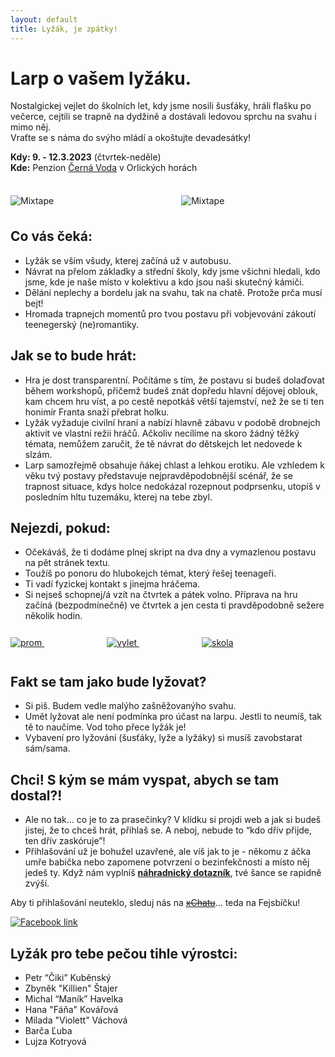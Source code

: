 ```yaml
---
layout: default
title: Lyžák, je zpátky!
---
```


# Larp o vašem lyžáku.

Nostalgickej vejlet do školních let, kdy jsme nosili šusťáky, hráli flašku po večerce, cejtili se trapně na dydžině a dostávali ledovou sprchu na svahu i mimo něj.  
Vraťte se s náma do svýho mládí a okoštujte devadesátky!

**Kdy: 9. - 12.3.2023** (čtvrtek-neděle)  
**Kde:** Penzion <a href="https://www.penzioncernavoda.cz/" target="_blank">Černá Voda</a> v Orlických horách

<div class="image--center__wrapper" style="margin: 36px 0;">
    <img class="img-responsive center--image" src="/assets/img/snowman.gif" alt="Mixtape">
    <img style="margin-left:200px" class="img-responsive center--image" src="/assets/img/snowman.gif" alt="Mixtape">
</div>

## Co vás čeká:
* Lyžák se vším všudy, kterej začíná už v autobusu.
* Návrat na přelom základky a střední školy, kdy jsme všichni hledali, kdo jsme, kde je naše místo v kolektivu a kdo jsou naši skutečný kámiči.
* Dělání neplechy a bordelu jak na svahu, tak na chatě. Protože prča musí bejt!
* Hromada trapnejch momentů pro tvou postavu při vobjevování zákoutí teenegerský (ne)romantiky.

## Jak se to bude hrát:
* Hra je dost transparentní. Počítáme s tím, že postavu si budeš dolaďovat během workshopů, přičemž budeš znát dopředu hlavní dějovej oblouk, kam chcem hru víst, a po cestě nepotkáš větší tajemství, než že se ti ten honimír Franta snaží přebrat holku.
* Lyžák vyžaduje civilní hraní a nabízí hlavně zábavu v podobě drobnejch aktivit ve vlastní režii hráčů. Ačkoliv necílíme na skoro žádný těžký témata, nemůžem zaručit, že tě návrat do dětskejch let nedovede k slzám.
* Larp samozřejmě obsahuje ňákej chlast a lehkou erotiku. Ale vzhledem k věku tvý postavy představuje nejpravděpodobnější scénář, že se trapnost situace, kdys holce nedokázal rozepnout podprsenku, utopíš v posledním hltu tuzemáku, kterej na tebe zbyl.

## Nejezdi, pokud:
* Očekáváš, že ti dodáme plnej skript na dva dny a vymazlenou postavu na pět stránek textu.
* Toužíš po ponoru do hlubokejch témat, který řešej teenageři.
* Ti vadí fyzickej kontakt s jinejma hráčema.
* Si nejseš schopnej/á vzít na čtvrtek a pátek volno. Příprava na hru začíná (bezpodmínečně) ve čtvrtek a jen cesta ti pravděpodobně sežere několik hodin.

<div style="padding: 12px 0;">
    <a href="https://larpovadatabaze.cz/larp/prom/cs/47950" target="_blank">
        <img class="inline-img banner" src="/assets/img/banners/prom_pixel.jpg" alt="prom" />
    </a>
    <a href="https://larpovadatabaze.cz/larp/skolni-vylet/cs/42250" target="_blank">
        <img class="inline-img banner" style="margin-left:100px" src="/assets/img/banners/vylet_pixel.jpg" alt="vylet" />
    </a>
    <a href="https://larpovadatabaze.cz/larp/skola/cs/31" target="_blank">
        <img class="inline-img banner" style="margin-left:100px" src="/assets/img/banners/skola_pixel.jpg" alt="skola" />
    </a>
</div>

## Fakt se tam jako bude lyžovat?
* Si piš. Budem vedle malýho zašněžovanýho svahu.
* Umět lyžovat ale není podmínka pro účast na larpu. Jestli to neumíš, tak tě to naučíme. Vod toho přece lyžák je!
* Vybavení pro lyžování (šusťáky, lyže a lyžáky) si musíš zavobstarat sám/sama.

## Chci! S kým se mám vyspat, abych se tam dostal?!
* Ale no tak… co je to za prasečinky? V klídku si projdi web a jak si budeš jistej, že to chceš hrát, přihlaš se. A neboj, nebude to “kdo dřív přijde, ten dřív zaskóruje”!
* Přihlašování už je bohužel uzavřené, ale víš jak to je - někomu z áčka umře babička nebo zapomene potvrzení o bezinfekčnosti a místo něj jedeš ty. Když nám vyplníš <b><a href="https://docs.google.com/forms/d/e/1FAIpQLScr526tVaVxLSMW4R1clwZZaH9oTk5YNU9BRKC-l_gnyKVmWg/viewform" target="_blank">náhradnický dotazník</a></b>, tvé šance se rapidně zvýší.


Aby ti přihlašování neuteklo, sleduj nás na <a href="https://www.xchat.cz/" target="_blank"><span style="text-decoration: line-through;">xChatu</span></a>… teda na Fejsbíčku!

<div class=".omepage--link__big--wrapper">
        <a href="https://www.facebook.com/Ly%C5%BE%C3%A1k-347695455890116/" target="_blank">
            <img class="homepage--link__big" src="/assets/img/facebook_pixel.jpg" alt="Facebook link"/>
        </a>
</div>

## Lyžák pro tebe pečou tihle výrostci:
* Petr “Čiki” Kuběnský
* Zbyněk "Killien" Štajer
* Michal “Maník” Havelka
* Hana "Fáňa" Kovářová
* Milada "Violett" Váchová
* Barča Ľuba
* Lujza Kotryová
